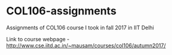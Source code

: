 # COL106-assignments
Assignments of COL106 course I took in fall 2017 in IIT Delhi

Link to course webpage - http://www.cse.iitd.ac.in/~mausam/courses/col106/autumn2017/
